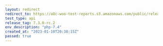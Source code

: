 ```yaml
---
layout: redirect
redirect_to: https://a8c-woo-test-reports.s3.amazonaws.com/public/release/7.3.0-rc.2/php-7.4/api/index.html
test_type: api
release_tag: 7.3.0-rc.2
env_description: "php-7.4"
created_at: "2023-01-10T20:38:15Z"
passed: true
---
```

